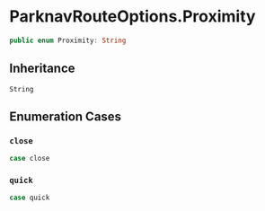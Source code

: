# ParknavRouteOptions.Proximity

``` swift
public enum Proximity: String 
```

## Inheritance

`String`

## Enumeration Cases

### `close`

``` swift
case close
```

### `quick`

``` swift
case quick
```
